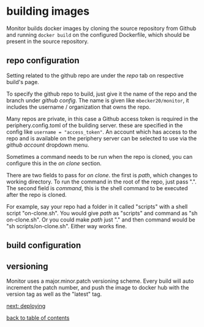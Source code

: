 # building images

Monitor builds docker images by cloning the source repository from Github and running ```docker build``` on the configured Dockerfile, which should be present in the source repository.

## repo configuration
Setting related to the github repo are under the *repo* tab on respective build's page.

To specify the github repo to build, just give it the name of the repo and the branch under *github config*. The name is given like ```mbecker20/monitor```, it includes the username / organization that owns the repo.

Many repos are private, in this case a Github access token is required in the periphery.config.toml of the building server. these are specified in the config like ```username = "access_token"```. An account which has access to the repo and is available on the periphery server can be selected to use via the *github account* dropdown menu.

Sometimes a command needs to be run when the repo is cloned, you can configure this in the *on clone* section. 

There are two fields to pass for *on clone*. the first is *path*, which changes to working directory. To run the command in the root of the repo, just pass ".". The second field is *command*, this is the shell command to be executed after the repo is cloned.

For example, say your repo had a folder in it called "scripts" with a shell script "on-clone.sh". You would give *path* as "scripts" and command as "sh on-clone.sh". Or you could make *path* just "." and then command would be "sh scripts/on-clone.sh". Either way works fine. 

## build configuration


## versioning

Monitor uses a major.minor.patch versioning scheme. Every build will auto increment the patch number, and push the image to docker hub with the version tag as well as the "latest" tag. 


[next: deploying](https://github.com/mbecker20/monitor/blob/main/docs/deployments.md)

[back to table of contents](https://github.com/mbecker20/monitor/blob/main/readme.md)